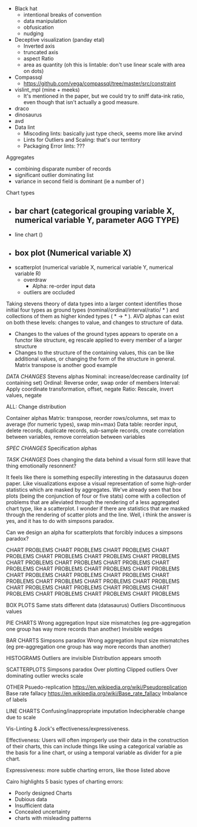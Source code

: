 - Black hat
  - intentional breaks of convention
  - data manipulation
  - obfusication
  - nudging
- Deceptive visualization (panday etal)
  - Inverted axis
  - truncated axis
  - aspect Ratio
  - area as quantity (oh this is lintable: don't use linear scale with area on dots)
- Compassql
  - https://github.com/vega/compassql/tree/master/src/constraint
- vislint_mpl (mine + meeks)
  - It's mentioned in the paper, but we could try to sniff data-ink ratio,
    even though that isn't actually a good measure.
- draco
- dinosaurus
- avd
- Data lint
  - Miscoding lints: basically just type check, seems more like arvind
  - Lints for Outliers and Scaling: that's our territory
  - Packaging Error lints: ???

Aggregates
- combining disparate number of records
- significant outlier dominating list
- variance in second field is dominant (ie a number of )

Chart types
- bar chart (categorical grouping variable X, numerical variable Y, parameter AGG TYPE)
  -
- line chart ()
- box plot (Numerical variable X)
  -
- scatterplot (numerical variable X, numerical variable Y, numerical variable R)
  - overdraw
    - Alpha: re-order input data
  - outliers are occluded




Taking stevens theory of data types into a larger context identifies those initial four types as ground types (nominal/ordinal/interval/ratio/ * ) and collections of them as higher kinded types ( * -> * ). AVD alphas can exist on both these levels: changes to value, and changes to structure of data.

- Changes to the values of the ground types appears to operate on a functor like structure, eg rescale applied to every member of a larger structure
- Changes to the structure of the containing values, this can be like additional values, or changing the form of the structure in general. Matrix transpose is another good example

*DATA CHANGES*
Stevens alphas
Nominal: increase/decrease cardinality (of containing set)
Ordinal: Reverse order, swap order of members
Interval: Apply coordinate transformation, offset, negate
Ratio: Rescale, invert values, negate

ALL: Change distribution

Container alphas
Matrix: transpose, reorder rows/columns, set max to average (for numeric types), swap min+max)
Data table: reorder input, delete records, duplicate records, sub-sample records, create correlation between variables, remove correlation between variables

*SPEC CHANGES*
Specification alphas


*TASK CHANGES*
Does changing the data behind a visual form still leave that thing emotionally resonnent?



It feels like there is something especilly interesting in the datasaurus dozen paper. Like visualizations expose a visual representation of some high-order statistics which are masked by aggregates. We've already seen that box plots (being the conjunction of four or five stats) come with a collection of problems that are alleviated through the rendering of a less aggregated chart type, like a scatterplot. I wonder if there are statistics that are masked through the rendering of scatter plots and the line. Well, i think the answer is yes, and it has to do with simpsons paradox.

Can we design an alpha for scatterplots that forcibly induces a simpsons paradox?


CHART PROBLEMS CHART PROBLEMS CHART PROBLEMS CHART PROBLEMS CHART PROBLEMS CHART PROBLEMS CHART PROBLEMS CHART PROBLEMS CHART PROBLEMS CHART PROBLEMS CHART PROBLEMS CHART PROBLEMS CHART PROBLEMS CHART PROBLEMS CHART PROBLEMS CHART PROBLEMS CHART PROBLEMS CHART PROBLEMS CHART PROBLEMS CHART PROBLEMS CHART PROBLEMS CHART PROBLEMS CHART PROBLEMS CHART PROBLEMS CHART PROBLEMS CHART PROBLEMS CHART PROBLEMS CHART PROBLEMS

BOX PLOTS
Same stats different data (datasaurus)
Outliers
Discontinuous values

PIE CHARTS
Wrong aggregation
Input size mismatches (eg pre-aggregation one group has way more records than another)
Invisible wedges

BAR CHARTS
Simpsons paradox
Wrong aggregation
Input size mismatches (eg pre-aggregation one group has way more records than another)

HISTOGRAMS
Outliers are invisible
Distribution appears smooth

SCATTERPLOTS
Simpsons paradox
Over plotting
Clipped outliers
Over dominating outlier wrecks scale

OTHER
Psuedo-replication https://en.wikipedia.org/wiki/Pseudoreplication
Base rate fallacy https://en.wikipedia.org/wiki/Base_rate_fallacy
Imbalance of labels


LINE CHARTS
Confusing/inappropriate imputation
Indecipherable change due to scale


Vis-Linting & Jock's effectiveness/expressiveness.

Effectiveness: Users will often improperly use their data in the construction of their charts, this can include things like using a categorical variable as the basis for a line chart, or using a temporal variable as divider for a pie chart.

Expressiveness: more subtle charting errors, like those listed above


Cairo highlights 5 basic types of charting errors:
- Poorly designed Charts
- Dubious data
- Insufficient data
- Concealed uncertainty
- charts with misleading patterns
